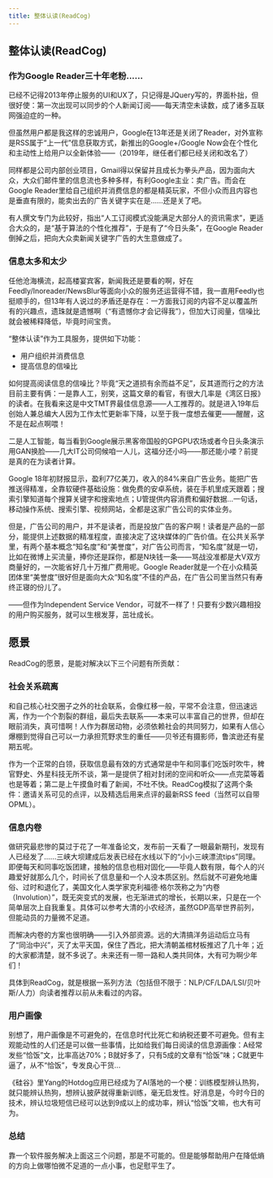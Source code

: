 ```yaml
---
title: 整体认读(ReadCog)
---
```

## 整体认读(ReadCog)

### 作为Google Reader三十年老粉......

已经不记得2013年停止服务的UI和UX了，只记得是JQuery写的，界面朴拙，但很好使：第一次出现可以同步的个人新闻订阅——每天清空未读数，成了诸多互联网强迫症的一种。

但虽然用户都是我这样的忠诚用户，Google在13年还是关闭了Reader，对外宣称是RSS属于“上一代”信息获取方式，新推出的Google+/Google Now会在个性化和主动性上给用户以全新体验——（2019年，继任者们都已经关闭和改名了）

同样都是公司内部创业项目，Gmail得以保留并且成长为拳头产品，因为面向大众，大众们邮件里的信息流也多种多样，有利Google主业：卖广告。而会在Google Reader里给自己组织并消费信息的都是精英玩家，不但小众而且内容也是垂直有限的，能卖出去的广告关键字实在是......还是关了吧。

有人撰文专门为此较好，指出“人工订阅模式没能满足大部分人的资讯需求”，更适合大众的，是“基于算法的个性化推荐”，于是有了“今日头条”，在Google Reader倒掉之后，把向大众卖新闻关键字广告的大生意做成了。

### 信息太多和太少

任他沧海横流，起高楼宴宾客，新闻我还是要看的啊，好在Feedly/Inoreader/NewsBlur等面向小众的服务还运营得不错，我一直用Feedly也挺顺手的，但13年有人说过的矛盾还是存在：一方面我订阅的内容不足以覆盖所有的兴趣点，遗珠就是遗憾啊（“有遗憾你才会记得我”），但加大订阅量，信噪比就会被稀释降低，毕竟时间宝贵。

“整体认读”作为工具服务，提供如下功能：

- 用户组织并消费信息
- 提高信息的信噪比

如何提高阅读信息的信噪比？毕竟“天之道损有余而益不足”，反其道而行之的方法目前主要有俩：一是靠人工，别笑，这篇文章的看官，有很大几率是《湾区日报》的读者。在我看来这是中文TMT界最佳信息源——人工推荐的。就是进入19年后创始人兼总编大人因为工作太忙更新率下降，以至于我一度想去催更——醒醒，这不是在起点啊喂！

二是人工智能，每当看到Google展示黑客帝国般的GPGPU农场或者今日头条演示用GAN换脸——几大IT公司伺候咱一人儿，这福分还小吗——那还能小喽？前提是真的在为读者计算。

Google 18年初财报显示，盈利77亿美刀，收入的84%来自广告业务。能把广告推送得精准，全靠软硬件基础设施：做免费的安卓系统，装在手机里成天跟着；搜索引擎知道每个搜算关键字和搜索地点；U管提供内容消费和偏好数据...一句话，移动操作系统、搜索引擎、视频网站，全都是这家广告公司的实体业务。

但是，广告公司的用户，并不是读者，而是投放广告的客户啊！读者是产品的一部分，能提供上述数据的精准程度，直接决定了这块媒体的广告价值。在公共关系学里，有两个基本概念“知名度”和“美誉度”，对广告公司而言，“知名度”就是一切，比如在微博上买流量，捧你还是踩你，都是N块钱一条——骂战没准都是大V双方商量好的，一次能省好几十万推广费用呢。Google Reader就是一个在小众精英团体里“美誉度”很好但是面向大众“知名度”不佳的产品，在广告公司里当然只有寿终正寝的份儿了。

——但作为Independent Service Vendor，可就不一样了！只要有少数兴趣相投的用户购买服务，就可以生根发芽，茁壮成长。

## 愿景

ReadCog的愿景，是能对解决以下三个问题有所贡献：

### 社会关系疏离

和自己核心社交圈子之外的社会联系，会像红移一般，平常不会注意，但迅速远离，作为一个个割裂的群组，最后失去联系——本来可以丰富自己的世界，但却在眼前消失，真可惜啊！人作为群居动物，必须依赖社会的共同努力，如果有人信心爆棚到觉得自己可以一力承担荒野求生的重任——贝爷还有摄影师，鲁滨逊还有星期五呢。

作为一个正常的白领，获取信息最有效的方式通常是中午和同事们吃饭时吹牛，稗官野史、外星科技无所不谈，第一是提供了相对封闭的空间和听众——点完菜等着也是等着；第二是上午摸鱼时看了新闻，不吐不快。ReadCog模拟了这两个条件：邀请关系可见的点评，以及精选后用来点评的最新RSS feed（当然可以自带OPML）。

### 信息内卷

做研究最悲惨的莫过于花了一年准备论文，发布前一天看了一眼最新期刊，发现有人已经发了......三峡大坝建成后发表已经在水线以下的“小小三峡漂流tips”同理。即便每天和同事吃饭团建，接触的信息也相对固化——毕竟人数有限，每个人的兴趣爱好就那么几个，时间长了信息量和一个人没本质区别。然后就不可避免地庸俗、过时和退化了，美国文化人类学家克利福德·格尔茨称之为“内卷（Involution）”，既无突变式的发展，也无渐进式的增长，长期以来，只是在一个简单层次上自我重复。具体可以参考大清的小农经济，虽然GDP高举世界前列，但能动员的力量微不足道。

而解决内卷的方案也很明确——引入外部资源。远的大清搞洋务运动后立马有了“同治中兴”，灭了太平天国，保住了西北，把大清朝盖棺材板推迟了几十年；近的大家都清楚，就不多说了。未来还有一带一路和人类共同体，大有可为啊少年们！

具体到ReadCog，就是根据一系列方法（包括但不限于：NLP/CF/LDA/LSI/贝叶斯/人力）向读者推荐以前从未看过的内容。

### 用户画像

别想了，用户画像是不可避免的，在信息时代比死亡和纳税还要不可避免。但有主观能动性的人们还是可以做一些事情，比如给我们每日阅读的信息源画像：A经常发些“恰饭”文，比率高达70%；B就好多了，只有5成的文章有“恰饭”味；C就更牛逼了，从不“恰饭”，专发良心干货...

《硅谷》里Yang的Hotdog应用已经成为了AI落地的一个梗：训练模型辨认热狗，就只能辨认热狗，想辨认披萨就得重新训练，毫无启发性。好消息是，今时今日的技术，辨认垃圾短信已经可以达到9成以上的成功率，辨认“恰饭”文嘛，也大有可为。

### 总结

靠一个软件服务解决上面这三个问题，那是不可能的。但是能够帮助用户在降低熵的方向上做哪怕微不足道的一点小事，也足慰平生了。
